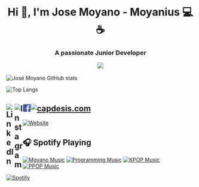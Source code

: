 <h1 align="center">Hi 👋, I'm Jose Moyano - Moyanius  💻☕</h1>
<h3 align="center">A passionate Junior Developer </h3>




<p align="center">
  <a href="#">
    <img src="https://skillicons.dev/icons?i=html,css,bootstrap,js,c,git,vscode,vim" />
  </a>
</p>    


![José Moyano GitHub stats](https://github-readme-stats.vercel.app/api?username=moyanius&show_icons=true&theme=radical)

![Top Langs](https://github-readme-stats.vercel.app/api/top-langs/?username=moyanius&show_icons=true&theme=radical)

[<img align="bottom" alt="capdesis.com" width="22px" src="https://cdn.icon-icons.com/icons2/1154/PNG/512/1486564415-globe_81515.png" />][website]
[<img align="left" alt="LinkedIn" width="22px" src="https://cdn.worldvectorlogo.com/logos/linkedin-icon-2.svg" />][linkedin]
[<img align="left" alt="Instagram" width="22px" src="https://1000marcas.net/wp-content/uploads/2019/11/Instagram-logo.png" />][instagram]
[<img align="left" alt="Facebook" width="22px" src="https://raw.githubusercontent.com/devicons/devicon/2809b567852a4648062a2d3e7c1c531367458c0b/icons/facebook/facebook-original.svg" />][Facebook]
<br />
---

[![Website](https://img.shields.io/website?down_color=blue&style=plastic&up_color=fuchsia&up_message=acceder&url=https%3A%2F%2Fwww.josemoyanojimenez.com%2F)](https://www.josemoyanojimenez.com)





</details>


    
</details>





[website]: https://josemoyanojimenez.com/
[instagram]: https://www.instagram.com/josemoyano_svq/
[Facebook]: https://www.facebook.com/jose.moyano.108
[linkedin]: https://www.linkedin.com/in/josemoyanojimenez/

## 🎧 Spotify Playing

[![Moyano Music](https://img.shields.io/badge/Moyano%20Developer%20Music-%231DB954.svg?&style=flat-square&logo=spotify&logoColor=white)](https://open.spotify.com/playlist/4u3kAy0aS2STbVGL4qIR01) [![Programming Music](https://img.shields.io/badge/Programming%20Music-%231DB954.svg?&style=flat-square&logo=spotify&logoColor=white)](https://open.spotify.com/playlist/1FWq5Cu05LmtSHgFEXRnZO?si=FozGJF9nRXq2wTv_JpN2wQ) [![KPOP Music](https://img.shields.io/badge/KPOP%20Music-%231DB954.svg?&style=flat-square&logo=spotify&logoColor=white)](https://open.spotify.com/playlist/2DFExFNWYOwQMZy6wUeCxX?si=s1Ndgj8hTg-r8zLlvRgv1Q) [![PPOP Music](https://img.shields.io/badge/PPOP%20Music-%231DB954.svg?&style=flat-square&logo=spotify&logoColor=white)](https://open.spotify.com/playlist/58bZKfJFpUl2CwWET1QJ3X?si=259YV8_VRS-IKHsFZMmPTQ)

[![Spotify](https://readme-spotify.warengonzaga.com/api/spotify)](https://open.spotify.com/user/vmt7lpqdatuelp2chw7ur2p2l)

